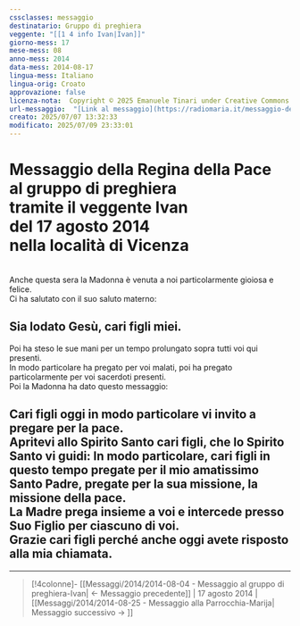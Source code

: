 ```yaml
---
cssclasses: messaggio
destinatario: Gruppo di preghiera
veggente: "[[1 4 info Ivan|Ivan]]"
giorno-mess: 17
mese-mess: 08
anno-mess: 2014
data-mess: 2014-08-17
lingua-mess: Italiano
lingua-orig: Croato
approvazione: false
licenza-nota:  Copyright © 2025 Emanuele Tinari under Creative Commons BY-NC-SA 4.0 https://creativecommons.org/licenses/by-nc-sa/4.0/
url-messaggio:  "[Link al messaggio](https://radiomaria.it/messaggio-del-17-agosto-2014/)"
creato: 2025/07/07 13:32:33
modificato: 2025/07/09 23:33:01
---
```


# Messaggio della Regina della Pace<br>al gruppo di preghiera<br>tramite il veggente Ivan<br>del 17 agosto 2014<br>nella località di Vicenza

<br>Anche questa sera la Madonna è venuta a noi particolarmente gioiosa e felice.<br>Ci ha salutato con il suo saluto materno:
## Sia lodato Gesù, cari figli miei.
Poi ha steso le sue mani per un tempo prolungato sopra tutti voi qui presenti.<br>In modo particolare ha pregato per voi malati, poi ha pregato particolarmente per voi sacerdoti presenti.<br>Poi la Madonna ha dato questo messaggio:
## Cari figli oggi in modo particolare vi invito a pregare per la pace.<br>Apritevi allo Spirito Santo cari figli, che lo Spirito Santo vi guidi: In modo particolare, cari figli in questo tempo pregate per il mio amatissimo Santo Padre, pregate per la sua missione, la missione della pace.<br>La Madre prega insieme a voi e intercede presso Suo Figlio per ciascuno di voi.<br>Grazie cari figli perché anche oggi avete risposto alla mia chiamata.

***

> [!4colonne]- [[Messaggi/2014/2014-08-04 - Messaggio al gruppo di preghiera-Ivan| ← Messaggio precedente]] | 17 agosto 2014 | [[Messaggi/2014/2014-08-25 - Messaggio alla Parrocchia-Marija| Messaggio successivo → ]]